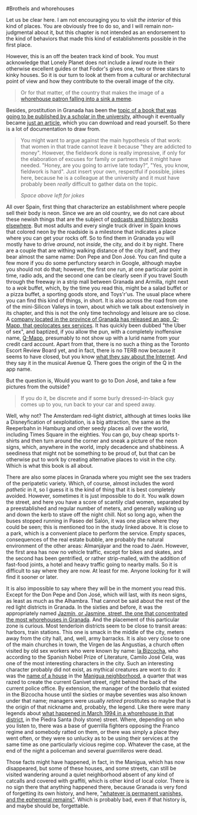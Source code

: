 #Brothels and whorehouses

Let us be clear here. I am not encouraging you to visit *the interior*
of this kind of places. You are obviously free to do so, and I will
remain non-judgmental about it, but this chapter is not intended as an
endorsement to the kind of behaviors that made this kind of
establishments possible in the first place. 

However, this is an off the beaten track kind of book. You must
acknowledge that Lonely Planet does not include a *lewd* route in
their otherwise excellent guides or that Fodor's gives one, two or
three stars to kinky houses. So it is our turn to look at them from a
cultural or architectural point of view and how they contribute to the overall image of
the city.

>Or for that matter, of the country that makes the image of a
[whorehouse patron falling into a sink a meme](http://verne.elpais.com/verne/2016/02/19/articulo/1455880525_587940.html?id_externo_rsoc=TW_CM).

Besides, prostitution in Granada has been the
[topic of a book that was going to be published by a scholar in the university](http://www.granadahoy.com/article/granada/540676/geografia/la/prostitucion/granada.html),
although it eventually became
[just an article](http://www.rigys.org/estudio/0197.pdf), which you
can download and read yourself. So there is a lot of documentation to draw from. 

>You might want to argue against the main hypothesis of that work:
>that women in that trade cannot leave it because "they are addicted to
>money". However, the fieldwork done is really impressive, if only for
>the elaboration of excuses for family or partners that it might have
>needed. "Honey, are you going to arrive late today?", "Yes, you know,
>fieldwork is hard". Just insert your own, respectful if possible, jokes here, because he is a
>colleague at the university and it must have probably been *really*
>difficult to gather data on the topic.
>
>
>
>
>*Space above left for jokes*

All over Spain, first thing that characterize an establishment where people sell their body is neon. Since we are an old
country, we do not care about these newish things that are the subject
of
[podcasts and history books elsewhere](http://99percentinvisible.org/episode/tube-benders/). But
most adults and every single truck driver in Spain knows that colored
neon by the roadside is a milestone that indicates a place where you
can get your rocks off. So to find them in Granada you will mostly
have to drive *around*, not *inside*, the city, and do it by night. There are a couple that are withing
walking distance of the city itself, and they bear almost the same
name: Don Pepe and Don José. You can find quite a few more if you do some
perfunctory search in Google, although maybe you should not do that;
however, the first one run, at one particular point in time, radio ads,
and the second one can be clearly seen if you travel South through the
freeway in a strip mall between Granada and Armilla, right next to a
*wok* buffet, which, by the time you read this, might be a salad buffet or a pizza buffet, a sporting goods store, and Toys'r'us. The usual place
where you can find this kind of things, in short. It is also across
the road from one of the mini-Silicon Valleys in town, about which we talk
about extensively in its chapter, and this is not the only time
technology and leisure are so close. A
[company located in the province of Granada has released an app, Q-Mapp, that geolocates sex services](http://www.eleconomista.es/apps/noticias/7283988/01/16/Una-empresa-de-Granada-lanza-una-app-que-geolocaliza-servicios-sexuales.html). It
has quickly been dubbed "the Uber of sex", and baptized, if you allow
the pun, with a
completely inoffensive name,
[Q-Mapp](http://www.q-mapp.es/#no-back-button), presumably to not show 
up with a lurid name from your credit card account. Apart from that, there is no such a
thing as the Toronto Escort Review Board yet, and in fact, there is no
TERB now because it seems to have closed, but you know
[what they say about the Internet](https://www.youtube.com/watch?v=eWEjvCRPrCo). And
they say it in the musical Avenue Q. There goes the origin of the Q in
the app name.

But the question is, Would you want to go to Don José, and take a few pictures from the outside?

>If you do it, be discrete and if some burly dressed-in-black guy comes up to you, run back to your car and speed away.

Well, why not? The Amsterdam red-light district, although at times looks
like a Disneyfication of sexploitation, is a big attraction, the same
as the Reeperbahn in Hamburg and other seedy places all over the
world, including Times Square in the eighties. You can go, buy cheap
sports t-shirts and then turn around the corner and sneak a picture of
the neon signs, which, anywhere in the world, imply decadence and
shabbiness. A seediness that might not be something to be proud of,
but that can be otherwise put to work by creating alternative places
to visit in the city. Which is what this book is all about. 

There are also some places in Granada where you might see the sex traders of the
peripatetic variety. Which, of course, almost includes the word
*pathetic* in it, so I guess it is the kind of thing that it is best
completely avoided. However, sometimes it is just impossible to do
it. You walk down the street, and here you have a score of scantily
clad women, separated by a preestablished and regular number of
meters, and generally walking up and down the kerb to stave off the
night chill. Not so long ago, when the buses stopped running in Paseo
del Salón, it was one place where they could be seen; this is
mentioned too in the study linked above. It is close to a park, which
is a convenient place to perform the service. Empty spaces,
consequences of the real estate bubble, are probably the natural environment
of the other areas: Almanjáyar and the road to Jaén. However, the first area
has now no vehicle traffic, except for bikes and skates, and the
second has been gentrified, or rather strip-malled, with the addition
of fast-food joints, a hotel and heavy traffic going to nearby
malls. So it is difficult to say where they are now. At least for
me. Anyone looking for it will find it sooner or later. 

It is also impossible to say where they will be in the moment you read
this. Except for the Don Pepe and Don José, which will last, with its
neon signs, as least as much as the Alhambra. That cannot be said
about the rest of the red light districts in Granada. In the sixties
and before, it was the appropriately named
[Jazmín, or Jasmine, street, the one that concentrated the most whorehouses in Granada](http://www.ideal.es/granada/20090503/granada/atrincheradas-callejon-putas-20090503.html). And
the placement of this particular zone is curious. Most tenderloin
districts seem to be close to transit areas: harbors, train
stations. This one is smack in the middle of the city, meters away
from the city hall, and, well, army barracks. It is also very close to
one of the main churches in town, the Virgen de las Angustias, a
church often visited by old sex workers who were known by name:
[la Bizcocha](http://granadablogs.com/bizcocha/sobreelblo/), who
according to the Spanish Nobel Prize of Literature, Camilo José Cela,
was one of the most interesting characters in the city. Such an
interesting character probably did not exist, as mythical creatures
are wont to do: it was the
[name of a house](http://nito-lamurga.blogspot.com.es/2008/08/la-granada-golfa.html)
in the
[Manigua neighborhood](http://nuestragranada.blogspot.com.es/2010/10/los-restos-de-la-manigua.html),
a quarter that was razed to create the current Ganivet street, right behind the back of the current
police office. By extension, the manager of the bordello that
existed in the Bizcocha house until the sixties or maybe seventies was
also known under that name; managers were usually *retired*
prostitutes so maybe that is the origin of that nickname and,
probably, the legend. Like there were many legends about
[what happened in March 1994 in a whorehouse in that district](http://www.mapamemoriagranada.es/lugares/primer-franquismo/40-los-sucesos-de-la-calle-piedra-santa),
in the Piedra Santa (holy stone) street. Where, depending on who you
listen to, there was a base of guerrilla fighters opposing the Franco
regime and somebody ratted on them, or there was simply a place they
went often, or they were so unlucky as to be using their services at
the same time as one particularly vicious regime cop. Whatever the
case, at the end of the night a policeman and several *guerrilleros*
were dead. 

Those facts might have happened, in fact, in the Manigua, which has now disappeared, but some of these houses, and some
streets, can still be visited wandering around a quiet
neighborhood absent of any kind of catcalls and covered with graffiti,
which is other kind of local color. There is no sign there that
anything happened there, because
Granada is very fond of forgetting its own history, and here,
["whatever is permanent vanishes, and the ephemeral remains"](http://purpuranevada.blogspot.com.es/2014/03/tengo-hambre-mucha-hambre_5.html). Which
is probably bad, even if that history is, and maybe should be,
forgettable.
